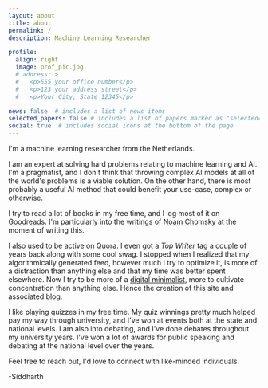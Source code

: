```yaml
---
layout: about
title: about
permalink: /
description: Machine Learning Researcher

profile:
  align: right
  image: prof_pic.jpg
  # address: >
  #   <p>555 your office number</p>
  #   <p>123 your address street</p>
  #   <p>Your City, State 12345</p>

news: false  # includes a list of news items
selected_papers: false # includes a list of papers marked as "selected={true}"
social: true  # includes social icons at the bottom of the page
---
```


<!-- Write your biography here. Tell the world about yourself. Link to your favorite [subreddit](http://reddit.com){:target="\_blank"}. You can put a picture in, too. The code is already in, just name your picture `prof_pic.jpg` and put it in the `img/` folder.

Put your address / P.O. box / other info right below your picture. You can also disable any these elements by editing `profile` property of the YAML header of your `_pages/about.md`. Edit `_bibliography/papers.bib` and Jekyll will render your [publications page](/al-folio/publications/) automatically.

Link to your social media connections, too. This theme is set up to use [Font Awesome icons](http://fortawesome.github.io/Font-Awesome/){:target="\_blank"} and [Academicons](https://jpswalsh.github.io/academicons/){:target="\_blank"}, like the ones below. Add your Facebook, Twitter, LinkedIn, Google Scholar, or just disable all of them. -->


I'm a machine learning researcher from the Netherlands.

I am an expert at solving hard problems relating to machine learning and AI. I'm a pragmatist, and I don't think that throwing complex AI models at all of the world's problems is a viable solution. On the other hand, there is most probably a useful AI method that could benefit your use-case, complex or otherwise. 

I try to read a lot of books in my free time, and I log most of it on [Goodreads](https://www.goodreads.com/user/show/22339774-siddharth-ravi). I'm particularly into the writings of [Noam Chomsky](https://www.goodreads.com/book/show/194805.Understanding_Power?ac=1&from_search=true&qid=g5McUTzLFO&rank=5) at the moment of writing this.

I also used to be active on [Quora](https://www.quora.com/profile/Siddharth-Ravi-2). I even got a *Top Writer* tag a couple of years back along with some cool swag. I stopped when I realized that my algorithmically generated feed, however much I try to optimize it, is more of a distraction than anything else and that my time was better spent elsewhere.  Now I try to be more of a [digital minimalist](https://www.calnewport.com/blog/2016/12/18/on-digital-minimalism/), more to cultivate concentration than anything else. Hence the creation of this site and associated blog.

I like playing quizzes in my free time. My quiz winnings pretty much helped pay my way through university, and I've won at events both at the state and national levels. I am also into debating, and I've done debates throughout my university years. I've won a lot of awards for public speaking and debating at the national level over the years.

Feel free to reach out, I'd love to connect with like-minded individuals.

-Siddharth

